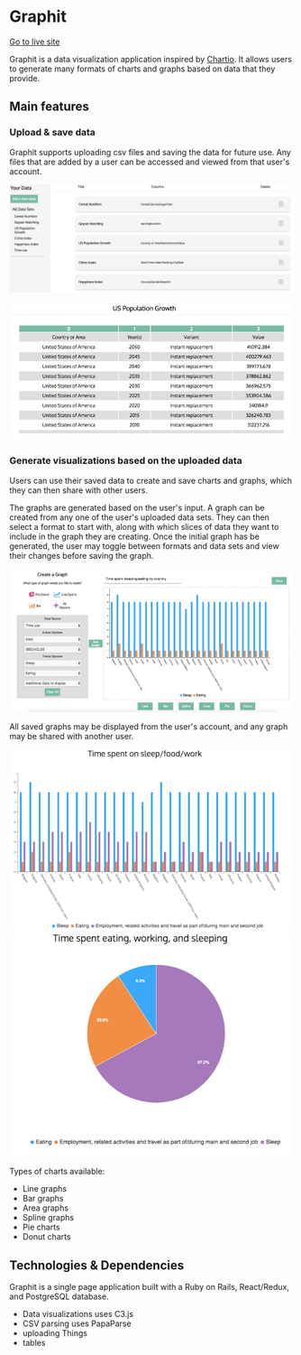 # Graphit

[Go to live site][heroku]

[heroku]:https://ancient-taiga-42028.herokuapp.com/#/

Graphit is a data visualization application inspired by [Chartio][chartio]. It allows users to generate many formats of charts and graphs based on data that they provide.

[chartio]:https://chartio.com/

## Main features

### Upload & save data
Graphit supports uploading csv files and saving the data for future use. Any files that are added by a user can be accessed and viewed from that user's account.

![viewing data](https://github.com/acmeff/graphit/blob/master/graphit/docs/screenshots/table-index.png "All data for a user")

![viewing data set](https://github.com/acmeff/graphit/blob/master/graphit/docs/screenshots/table-detail.png "Viewing single data table")


### Generate visualizations based on the uploaded data
Users can use their saved data to create and save charts and graphs, which they can then share with other users.

The graphs are generated based on the user's input. A graph can be created from any one of the user's uploaded data sets. They can then select a format to start with, along with which slices of data they want to include in the graph they are creating. Once the initial graph has be generated, the user may toggle between formats and data sets and view their changes before saving the graph.

![create graph](https://github.com/acmeff/graphit/blob/master/graphit/docs/screenshots/create-graph.png "Creating a new graph based on user's data set")

All saved graphs may be displayed from the user's account, and any graph may be shared with another user.

![bar graph](https://github.com/acmeff/graphit/blob/master/graphit/docs/screenshots/bar-detail.png "Bar graph")
![pie chart](https://github.com/acmeff/graphit/blob/master/graphit/docs/screenshots/pie-detail.png "Pie chart")



  Types of charts available:
  + Line graphs
  + Bar graphs
  + Area graphs
  + Spline graphs
  + Pie charts
  + Donut charts


## Technologies & Dependencies
  Graphit is a single page application built with a Ruby on Rails, React/Redux, and PostgreSQL database.


  + Data visualizations uses C3.js
  + CSV parsing uses PapaParse
  + uploading Things
  + tables
